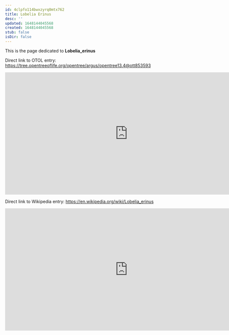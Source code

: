 ```yaml
---
id: 4clpfo114bwxzyrq0mtx762
title: Lobelia Erinus
desc: ''
updated: 1648144045568
created: 1648144045568
stub: false
isDir: false
---
```

This is the page dedicated to **Lobelia_erinus**


Direct link to OTOL entry: https://tree.opentreeoflife.org/opentree/argus/opentree13.4@ott853593



<html>
    <body>
    <iframe src="https://tree.opentreeoflife.org/opentree/argus/opentree13.4@ott853593"
    width="800" height="400" frameborder="0" allowfullscreen> </iframe>
    </body>
</html>
    


Direct link to Wikipedia entry: https://en.wikipedia.org/wiki/Lobelia_erinus



<html>
    <body>
    <iframe src="https://en.wikipedia.org/wiki/Lobelia_erinus"
    width="800" height="400" frameborder="0" allowfullscreen> </iframe>
    </body>
</html>
    
